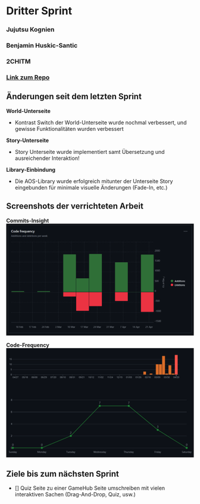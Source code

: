 # Dritter Sprint

### Jujutsu Kognien
### Benjamin Huskic-Santic
### 2CHITM 
### [Link zum Repo](https://github.com/htl-leo-medtwt-projects/2425-sommerprojekt-2chitm-BenjaminH-S) 

## Änderungen seit dem letzten Sprint 

**World-Unterseite**
- Kontrast Switch der World-Unterseite wurde nochmal verbessert, und gewisse Funktionalitäten wurden verbessert

**Story-Unterseite**
- Story Unterseite wurde implementiert samt Übersetzung und ausreichender Interaktion!

**Library-Einbindung**
- Die AOS-Library wurde erfolgreich mitunter der Unterseite Story eingebunden für minimale visuelle Änderungen (Fade-In, etc.)

## Screenshots der verrichteten Arbeit

**Commits-Insight**
![Commits](image3.png)


**Code-Frequency**
![Code-Additions](image4.png)

## Ziele bis zum nächsten Sprint 
- [] Quiz Seite zu einer GameHub Seite umschreiben mit vielen interaktiven Sachen (Drag-And-Drop, Quiz, usw.)